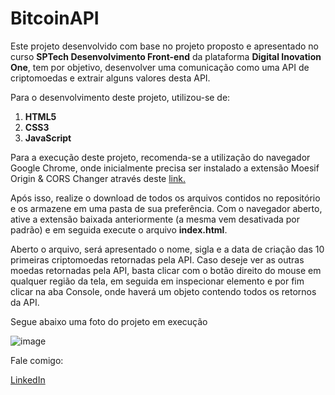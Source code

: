 # BitcoinAPI
Este projeto desenvolvido com base no projeto proposto e apresentado no curso **SPTech Desenvolvimento Front-end** da plataforma **Digital Inovation One**, tem por objetivo, desenvolver uma comunicação como uma API de criptomoedas e extrair alguns valores desta API.

Para o desenvolvimento deste projeto, utilizou-se de:

1.  **HTML5**
2.  **CSS3**
3.  **JavaScript**

Para a execução deste projeto, recomenda-se a utilização do navegador Google Chrome, onde inicialmente precisa ser instalado a extensão Moesif Origin & CORS Changer através deste [link.](https://chromewebstore.google.com/detail/moesif-origin-cors-change/digfbfaphojjndkpccljibejjbppifbc?utm_source=ext_app_menu)

Após isso, realize o download de todos os arquivos contidos no repositório e os armazene em uma pasta de sua preferência. Com o navegador aberto, ative a extensão baixada anteriormente (a mesma vem desativada por padrão) e em seguida execute o arquivo **index.html**.

Aberto o arquivo, será apresentado o nome, sigla e a data de criação das 10 primeiras criptomoedas retornadas pela API. Caso deseje ver as outras moedas retornadas pela API, basta clicar com o botão direito do mouse em qualquer região da tela, em seguida em inspecionar elemento e por fim clicar na aba Console, onde haverá um objeto contendo todos os retornos da API.

Segue abaixo uma foto do projeto em execução

![image](https://github.com/phassiz/Bitcoin_API/assets/160340561/565c40d9-87e6-449c-b086-db334816f6bf)

Fale comigo:

[LinkedIn](https://www.linkedin.com/in/pedro-assiz/)
 
